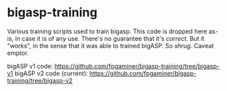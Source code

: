 # bigasp-training
Various training scripts used to train bigasp.  This code is dropped here as-is, in case it is of any use. There's no guarantee that it's _correct_.  But it "works", in the sense that it was able to trained bigASP.  So *shrug*.  Caveat emptor.

bigASP v1 code: https://github.com/fpgaminer/bigasp-training/tree/bigasp-v1
bigASP v2 code (current): https://github.com/fpgaminer/bigasp-training/tree/bigasp-v2
